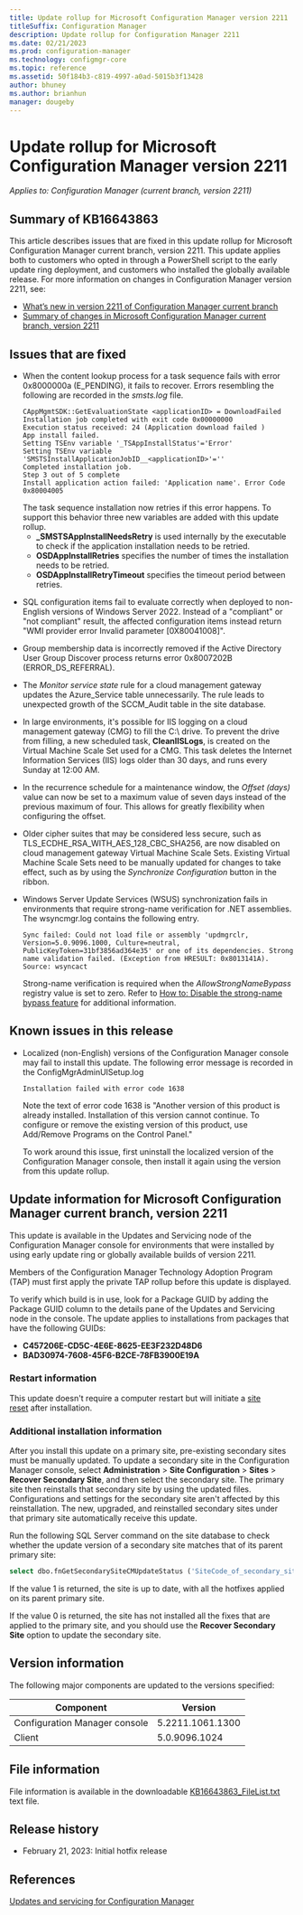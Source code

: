 ```yaml
---
title: Update rollup for Microsoft Configuration Manager version 2211
titleSuffix: Configuration Manager
description: Update rollup for Configuration Manager 2211
ms.date: 02/21/2023
ms.prod: configuration-manager
ms.technology: configmgr-core
ms.topic: reference
ms.assetid: 50f184b3-c819-4997-a0ad-5015b3f13428
author: bhuney
ms.author: brianhun
manager: dougeby
---
```


# Update rollup for Microsoft Configuration Manager version 2211

*Applies to: Configuration Manager (current branch, version 2211)*

## Summary of KB16643863
This article describes issues that are fixed in this update rollup for Microsoft Configuration Manager current branch, version 2211. This update applies both to customers who opted in through a PowerShell script to the early update ring deployment, and customers who installed the globally available release.
For more information on changes in Configuration Manager version 2211, see:
- [What’s new in version 2211 of Configuration Manager current branch](../../core/plan-design/changes/whats-new-in-version-2211.md)
- [Summary of changes in Microsoft Configuration Manager current branch, version 2211](../../hotfix/2211/15582417.md)

## Issues that are fixed
<!-- 16669617 -->
- When the content lookup process for a task sequence fails with error 0x8000000a (E_PENDING), it fails to recover. Errors resembling the following are recorded in the *smsts.log* file.
   ```text
   CAppMgmtSDK::GetEvaluationState <applicationID> = DownloadFailed
   Installation job completed with exit code 0x00000000
   Execution status received: 24 (Application download failed )
   App install failed.
   Setting TSEnv variable '_TSAppInstallStatus'='Error'
   Setting TSEnv variable 'SMSTSInstallApplicationJobID__<applicationID>'=''
   Completed installation job.
   Step 3 out of 5 complete
   Install application action failed: 'Application name'. Error Code 0x80004005
   ```
   The task sequence installation now retries if this error happens. To support this behavior three new variables are added with this update rollup.
     - **_SMSTSAppInstallNeedsRetry** is used internally by the executable to check if the application installation needs to be retried.
     - **OSDAppInstallRetries** specifies the number of times the installation needs to be retried.
     - **OSDAppInstallRetryTimeout** specifies the timeout period between retries.


<!-- 16669794 -->
- SQL configuration items fail to evaluate correctly when deployed to non-English versions of Windows Server 2022. Instead of a "compliant" or "not compliant" result, the affected configuration items instead return "WMI provider error Invalid parameter [0X80041008]". 

<!-- 16692626 -->
- Group membership data is incorrectly removed if the Active Directory User Group Discover process returns error 0x8007202B (ERROR_DS_REFERRAL).

<!-- 16789427 --> 
- The *Monitor service state* rule for a cloud management gateway updates the Azure_Service table unnecessarily. The rule leads to unexpected growth of the SCCM_Audit table in the site database.

<!-- 16736902 -->
- In large environments, it's possible for IIS logging on a cloud management gateway (CMG) to fill the C:\ drive. To prevent the drive from filling, a new scheduled task, **CleanIISLogs**, is created on the Virtual Machine Scale Set used for a CMG. This task deletes the Internet Information Services (IIS) logs older than 30 days, and runs every Sunday at 12:00 AM. 

<!-- 16846299 -->
- In the recurrence schedule for a maintenance window, the *Offset (days)* value can now be set to a maximum value of seven days instead of the previous maximum of four. This allows for greatly flexibility when configuring the offset.

<!-- 16774280 -->
- Older cipher suites that may be considered less secure, such as TLS_ECDHE_RSA_WITH_AES_128_CBC_SHA256, are now disabled on cloud management gateway Virtual Machine Scale Sets. Existing Virtual Machine Scale Sets need to be manually updated for changes to take effect, such as by using the *Synchronize Configuration* button in the ribbon.

<!-- 17065965 -->
- Windows Server Update Services (WSUS) synchronization fails in environments that require strong-name verification for .NET assemblies. The wsyncmgr.log contains the following entry.
   ```text
   Sync failed: Could not load file or assembly 'updmgrclr, Version=5.0.9096.1000, Culture=neutral, PublicKeyToken=31bf3856ad364e35' or one of its dependencies. Strong name validation failed. (Exception from HRESULT: 0x8013141A). Source: wsyncact
   ```
  Strong-name verification is required when the *AllowStrongNameBypass* registry value is set to zero. Refer to [How to: Disable the strong-name bypass feature](https://learn.microsoft.com/dotnet/standard/assembly/disable-strong-name-bypass-feature) for additional information.


## Known issues in this release
- Localized (non-English) versions of the Configuration Manager console may fail to install this update. The following error message is recorded in the ConfigMgrAdminUISetup.log
   ```text
   Installation failed with error code 1638
   ```
   Note the text of error code 1638 is "Another version of this product is already installed. Installation of this version cannot continue. To configure or remove the existing version of this product, use Add/Remove Programs on the Control Panel."

   To work around this issue, first uninstall the localized version of the Configuration Manager console, then install it again using the version from this update rollup.

## Update information for Microsoft Configuration Manager current branch, version 2211

This update is available in the Updates and Servicing node of the Configuration Manager console for environments that were installed by using early update ring or globally available builds of version 2211.

Members of the Configuration Manager Technology Adoption Program (TAP) must first apply the private TAP rollup before this update is displayed.

To verify which build is in use, look for a Package GUID by adding the Package GUID column to the details pane of the Updates and Servicing node in the console. The update applies to installations from packages that have the following GUIDs:

- **C457206E-CD5C-4E6E-8625-EE3F232D48D6**
- **BAD30974-7608-45F6-B2CE-78FB3900E19A**


### Restart information

This update doesn't require a computer restart but will initiate a [site reset](../../core/servers/manage/modify-your-infrastructure.md#bkmk_reset) after installation.

### Additional installation information

After you install this update on a primary site, pre-existing secondary sites must be manually updated. To update a secondary site in the Configuration Manager console, select **Administration** > **Site Configuration** > **Sites** >  **Recover Secondary Site**, and then select the secondary site. The primary site then reinstalls that secondary site by using the updated files. Configurations and settings for the secondary site aren't affected by this reinstallation. The new, upgraded, and reinstalled secondary sites under that primary site automatically receive this update.

Run the following SQL Server command on the site database to check whether the update version of a secondary site matches that of its parent primary site:
   ```sql
   select dbo.fnGetSecondarySiteCMUpdateStatus ('SiteCode_of_secondary_site')
   ```
If the value 1 is returned, the site is up to date, with all the hotfixes applied on its parent primary site.

If the value 0 is returned, the site has not installed all the fixes that are applied to the primary site, and you should use the **Recover Secondary Site** option to update the secondary site.

## Version information
The following major components are updated to the versions specified:

| Component | Version |
|---|---|
| Configuration Manager console | 5.2211.1061.1300 |
| Client | 5.0.9096.1024 |

## File information
File information is available in the downloadable [KB16643863_FileList.txt](https://aka.ms/KB16643863_FileList) text file.

## Release history
- February 21, 2023: Initial hotfix release

## References
[Updates and servicing for Configuration Manager](../../core/servers/manage/updates.md)